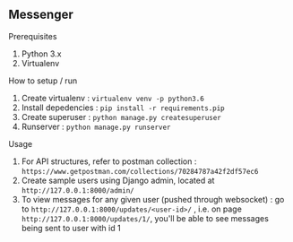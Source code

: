Messenger
--------------
Prerequisites 

 1. Python 3.x
 2. Virtualenv

How to setup / run

 1. Create virtualenv : `virtualenv venv -p python3.6`
 2. Install depedencies : `pip install -r requirements.pip`
 3. Create superuser : `python manage.py createsuperuser`
 4. Runserver : `python manage.py runserver`

Usage

 1. For API structures, refer to postman collection : `https://www.getpostman.com/collections/70284787a42f2df57ec6`
 2. Create sample users using Django admin, located at `http://127.0.0.1:8000/admin/`
 3. To view messages for any given user (pushed through websocket) : go to `http://127.0.0.1:8000/updates/<user-id>/` , i.e. on page `http://127.0.0.1:8000/updates/1/`, you'll be able to see messages being sent to user with id 1
